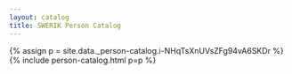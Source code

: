 ```yaml
---
layout: catalog
title: SWERIK Person Catalog
---
```

{% assign p = site.data._person-catalog.i-NHqTsXnUVsZFg94vA6SKDr %}
{% include person-catalog.html p=p %}

